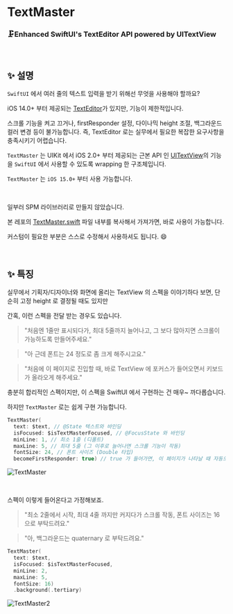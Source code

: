 # TextMaster
### 🗜Enhanced SwiftUI's TextEditor API powered by UITextView

<br>

## ✨ 설명

`SwiftUI` 에서 여러 줄의 텍스트 입력을 받기 위해선 무엇을 사용해야 할까요?

iOS 14.0+ 부터 제공되는 [TextEditor](https://developer.apple.com/documentation/swiftui/texteditor)가 있지만, 기능이 제한적입니다.

스크롤 기능을 켜고 끄거나, firstResponder 설정, 다이나믹 height 조절, 백그라운드 컬러 변경 등이 불가능합니다.
즉, TextEditor 로는 실무에서 필요한 복잡한 요구사항을 충족시키기 어렵습니다.

`TextMaster` 는 UIKit 에서 iOS 2.0+ 부터 제공되는 근본 API 인 [UITextView](https://developer.apple.com/documentation/uikit/uitextview)의 기능을
`SwiftUI` 에서 사용할 수 있도록 wrapping 한 구조체입니다.

`TextMaster` 는 `iOS 15.0+` 부터 사용 가능합니다.

<br>

일부러 SPM 라이브러리로 만들지 않았습니다.

본 레포의 [TextMaster.swift](https://github.com/Jager-yoo/TextMaster/blob/main/TextMaster/TextMaster.swift) 파일 내부를 복사해서 가져가면, 바로 사용이 가능합니다.

커스텀이 필요한 부분은 스스로 수정해서 사용하셔도 됩니다. 😄

<br>

## ✨ 특징

실무에서 기획자/디자이너와 화면에 올리는 TextView 의 스펙을 이야기하다 보면, 단순히 고정 height 로 결정될 때도 있지만

간혹, 이런 스펙을 전달 받는 경우도 있습니다.

> "처음엔 1줄만 표시되다가, 최대 5줄까지 늘어나고, 그 보다 많아지면 스크롤이 가능하도록 만들어주세요."

> "아 근데 폰트는 24 정도로 좀 크게 해주시고요."

> "처음에 이 페이지로 진입할 때, 바로 TextView 에 포커스가 들어오면서 키보드가 올라오게 해주세요."

충분히 합리적인 스펙이지만, 이 스펙을 SwiftUI 에서 구현하는 건 매우~ 까다롭습니다.

하지만 `TextMaster` 로는 쉽게 구현 가능합니다.

```swift
TextMaster(
  text: $text, // @State 텍스트와 바인딩
  isFocused: $isTextMasterFocused, // @FocusState 와 바인딩
  minLine: 1, // 최소 1줄 (디폴트)
  maxLine: 5, // 최대 5줄 (그 이후로 늘어나면 스크롤 기능이 작동)
  fontSize: 24, // 폰트 사이즈 (Double 타입)
  becomeFirstResponder: true) // true 가 들어가면, 이 페이지가 나타날 때 자동으로 포커스가 잡히며 키보드 올라옴
```

![TextMaster](https://user-images.githubusercontent.com/71127966/224528495-e6f99b75-f936-412b-be7c-2071c2d0d1d0.gif)

<br>

스펙이 이렇게 들어온다고 가정해보죠.

> "최소 2줄에서 시작, 최대 4줄 까지만 커지다가 스크롤 작동, 폰트 사이즈는 16 으로 부탁드려요."

> "아, 백그라운드는 quaternary 로 부탁드려요."

```swift
TextMaster(
  text: $text,
  isFocused: $isTextMasterFocused,
  minLine: 2,
  maxLine: 5,
  fontSize: 16)
  .background(.tertiary)
```

![TextMaster2](https://user-images.githubusercontent.com/71127966/224528938-983cea8b-83a7-4260-a342-21d35790806a.gif)

